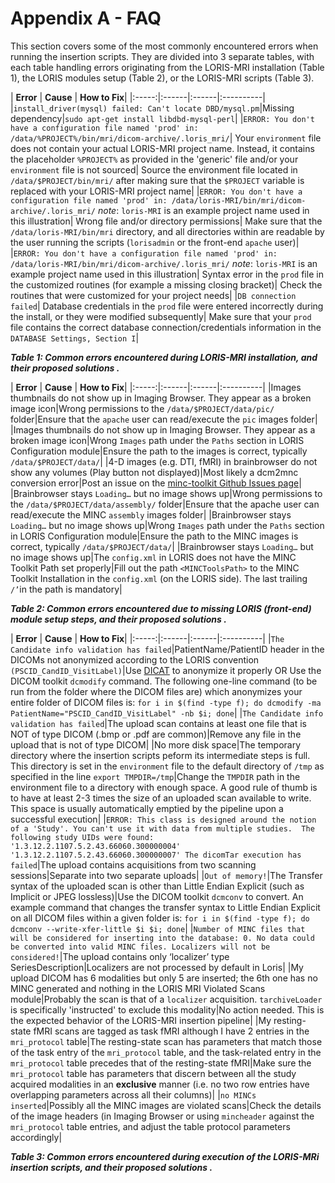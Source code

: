 # Appendix A - FAQ

This section covers some of the most commonly encountered errors when running 
the insertion scripts. They are divided into 3 separate tables, with each table 
handling errors originating from the LORIS-MRI installation (Table 1), the LORIS 
modules setup (Table 2), or the LORIS-MRI scripts (Table 3).


| **Error** | **Cause** | **How to Fix**|
|:-----:|:------|:------|:----------| 
|`install_driver(mysql) failed: Can't locate DBD/mysql.pm`|Missing dependency|`sudo apt-get install libdbd-mysql-perl`|
|`ERROR: You don't have a configuration file named 'prod' in: /data/%PROJECT%/bin/mri/dicom-archive/.loris_mri/`| Your `environment` file does not contain your actual LORIS-MRI project name. Instead, it contains the placeholder `%PROJECT%` as provided in the 'generic' file and/or your `environment` file is not sourced| Source the environment file located in `/data/$PROJECT/bin/mri/` after making sure that the `$PROJECT` variable is replaced with your LORIS-MRI project name|
|`ERROR: You don't have a configuration file named 'prod' in: /data/loris-MRI/bin/mri/dicom-archive/.loris_mri/` *note*: `loris-MRI` is an example project name used in this illustration| Wrong file and/or directory permissions| Make sure that the `/data/loris-MRI/bin/mri` directory, and all directories within are readable by the user running the scripts (`lorisadmin` or the front-end `apache` user)|
|`ERROR: You don't have a configuration file named 'prod' in: /data/loris-MRI/bin/mri/dicom-archive/.loris_mri/` *note*: `loris-MRI` is an example project name used in this illustration| Syntax error in the `prod` file in the customized routines (for example a missing closing bracket)| Check the routines that were customized for your project needs|
|`DB connection failed`| Database credentials in the `prod` file were entered incorrectly during the install, or they were modified subsequently| Make sure that your `prod` file contains the correct database connection/credentials information in the `DATABASE Settings, Section I`|

_**Table 1: Common errors encountered during LORIS-MRI installation, and their proposed solutions .**_

| **Error** | **Cause** | **How to Fix**|
|:-----:|:------|:------|:----------| 
|Images thumbnails do not show up in Imaging Browser. They appear as a broken image icon|Wrong permissions to the `/data/$PROJECT/data/pic/` folder|Ensure that the `apache` user can read/execute the `pic` images folder|
|Images thumbnails do not show up in Imaging Browser. They appear as a broken image icon|Wrong `Images` path under the `Paths` section in LORIS Configuration module|Ensure the path to the images is correct, typically `/data/$PROJECT/data/`|
|4-D images (e.g. DTI, fMRI) in brainbrowser do not show any volumes (Play button not displayed)|Most likely a dcm2mnc conversion error|Post an issue on the [minc-toolkit Github Issues page](https://github.com/BIC-MNI/minc-toolkit/issues)|
|Brainbrowser stays `Loading…` but no image shows up|Wrong permissions to the `/data/$PROJECT/data/assembly/` folder|Ensure that the apache user can read/execute the MINC `assembly` images folder|
|Brainbrowser stays `Loading…` but no image shows up|Wrong `Images` path under the `Paths` section in LORIS Configuration module|Ensure the path to the MINC images is correct, typically `/data/$PROJECT/data/`| 
|Brainbrowser stays `Loading…` but no image shows up|The `config.xml` in LORIS does not have the MINC Toolkit Path set properly|Fill out the path `<MINCToolsPath>` to the MINC Toolkit Installation in the `config.xml` (on the LORIS side). The last trailing `/’`in the path is mandatory|

_**Table 2: Common errors encountered due to missing LORIS (front-end) module setup steps, and their proposed solutions .**_


| **Error** | **Cause** | **How to Fix**|
|:-----:|:------|:------|:----------| 
|`The Candidate info validation has failed`|PatientName/PatientID header in the DICOMs not anonymized according to the LORIS convention `(PSCID_CandID_VisitLabel)`|Use [DICAT](https://github.com/aces/DICAT) to anonymize it properly OR Use the DICOM toolkit `dcmodify` command. The following one-line command (to be run from the folder where the DICOM files are) which anonymizes your entire folder of DICOM files is: `for i in $(find -type f); do dcmodify -ma PatientName="PSCID_CandID_VisitLabel" -nb $i; done`|
|`The Candidate info validation has failed`|The upload scan contains at least one file that is NOT of type DICOM (.bmp or .pdf are common)|Remove any file in the upload that is not of type DICOM|
|No more disk space|The temporary directory where the insertion scripts peform its intermediate steps is full. This directory is set in the `environment` file to the default directory of `/tmp` as specified in the line `export TMPDIR=/tmp`|Change the `TMPDIR` path in the environment file to a directory with enough space. A good rule of thumb is to have at least 2-3 times the size of an uploaded scan available to write. This space is usually automatically emptied by the pipeline upon a successful execution|
|`ERROR: This class is designed around the notion of a 'Study'. You can't use it with data from multiple studies.  The following study UIDs were found: '1.3.12.2.1107.5.2.43.66060.300000004' '1.3.12.2.1107.5.2.43.66060.300000007' The dicomTar execution has failed`|The upload contains acquisitions from two scanning sessions|Separate into two separate uploads|
|`Out of memory!`|The Transfer syntax of the uploaded scan is other than Little Endian Explicit (such as Implicit or JPEG lossless)|Use the DICOM toolkit `dcmconv` to convert. An example command that changes the transfer syntax to Little Endian Explicit on all DICOM files within a given folder is: `for i in $(find -type f); do dcmconv --write-xfer-little $i $i; done`|
|`Number of MINC files that will be considered for inserting into the database: 0. No data could be converted into valid MINC files. Localizers will not be considered!`|The upload contains only ‘localizer’ type SeriesDescription|Localizers are not processed by default in Loris|
|My upload DICOM has 6 modalities but only 5 are inserted; the 6th one has no MINC generated and nothing in the LORIS MRI Violated Scans module|Probably the scan is that of a `localizer` acquisition. `tarchiveLoader` is specifically 'instructed' to exclude this modality|No action needed. This is the expected behavior of the LORIS-MRI insertion pipeline|
|My resting-state fMRI scans are tagged as task fMRI although I have 2 entries in the `mri_protocol` table|The resting-state scan has parameters that match those of the task entry of the `mri_protocol` table, and the task-related entry in the `mri_protocol` table precedes that of the resting-state fMRI|Make sure the `mri_protocol` table has parameters that discern between all the study acquired modalities in an **exclusive** manner (i.e. no two row entries have overlapping parameters across all their columns)|
|`no MINCs inserted`|Possibly all the MINC images are violated scans|Check the details of the image headers (in Imaging Browser or using `mincheader` against the `mri_protocol` table entries, and adjust the table protocol parameters accordingly|

_**Table 3: Common errors encountered during execution of the LORIS-MRi insertion scripts, and their proposed solutions .**_